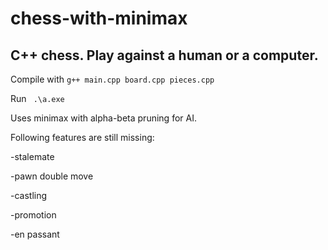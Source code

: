 # chess-with-minimax

## C++ chess. Play against a human or a computer.



Compile with ```g++ main.cpp board.cpp pieces.cpp ``` 

Run ``` .\a.exe```

Uses minimax with alpha-beta pruning for AI.

Following features are still missing:

-stalemate

-pawn double move

-castling

-promotion

-en passant
